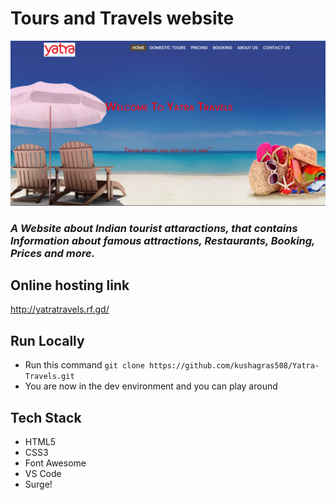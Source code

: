 # Tours and Travels website
<img src="images/Yatra-home.png"/>

### *A Website about Indian tourist attaractions, that contains Information about famous attractions, Restaurants, Booking, Prices and more.*


## Online hosting link
http://yatratravels.rf.gd/


## Run Locally 

- Run this command `git clone https://github.com/kushagras508/Yatra-Travels.git`
- You are now in the dev environment and you can play around 

## Tech Stack

- HTML5
- CSS3
- Font Awesome
- VS Code
- Surge!
